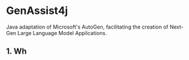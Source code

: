 # GenAssist4j
Java adaptation of Microsoft's AutoGen, facilitating the creation of Next-Gen Large Language Model Applications.

## 1. Wh